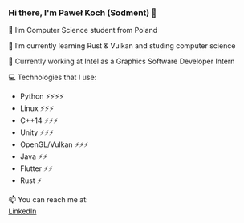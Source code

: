 ### Hi there, I'm Paweł Koch (Sodment) 👋

🔭 I’m Computer Science student from Poland

🌱 I’m currently learning Rust & Vulkan and studing computer science

💼 Currently working at Intel as a Graphics Software Developer Intern

💻 Technologies that I use:
- Python ⚡⚡⚡⚡
- Linux ⚡⚡⚡
- C++14 ⚡⚡⚡
- Unity ⚡⚡⚡
- OpenGL/Vulkan ⚡⚡⚡
- Java ⚡⚡
- Flutter ⚡⚡
- Rust ⚡

📫 You can reach me at:<br>
[LinkedIn](https://www.linkedin.com/in/pawe%C5%82-koch-032149178/)

<!--
**Sodment/Sodment** is a ✨ _special_ ✨ repository because its `README.md` (this file) appears on your GitHub profile.

Here are some ideas to get you started:

- 🔭 I’m currently working on ...
- 🌱 I’m currently learning ...
- 👯 I’m looking to collaborate on ...
- 🤔 I’m looking for help with ...
- 💬 Ask me about ...
- 📫 How to reach me: ...
- 😄 Pronouns: ...
- ⚡ Fun fact: ...
-->
